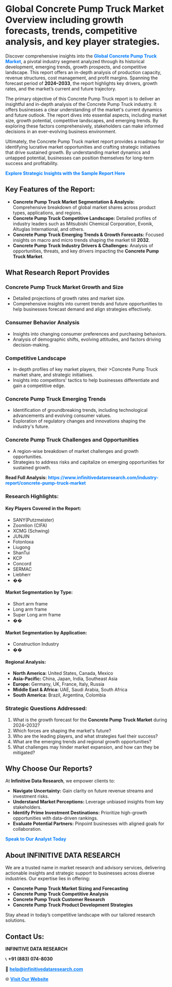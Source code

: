 <h1>Global Concrete Pump Truck Market Overview including growth forecasts, trends, competitive analysis, and key player strategies.</h1>
<p>
Discover comprehensive insights into the 
<a href="https://www.infinitivedataresearch.com/industry-report/concrete-pump-truck-market" rel="dofollow" style="color: #007BFF; text-decoration: none;"><strong>Global Concrete Pump Truck Market</strong></a>, a pivotal industry segment analyzed through its historical development, emerging trends, growth prospects, and competitive landscape. This report offers an in-depth analysis of production capacity, revenue structures, cost management, and profit margins. Spanning the forecast period of <strong>2024–2033</strong>, the report highlights key drivers, growth rates, and the market’s current and future trajectory.
</p>
<p>
The primary objective of this Concrete Pump Truck report is to deliver an insightful and in-depth analysis of the Concrete Pump Truck industry. It offers businesses a clear understanding of the market's current dynamics and future outlook. The report dives into essential aspects, including market size, growth potential, competitive landscapes, and emerging trends. By exploring these factors comprehensively, stakeholders can make informed decisions in an ever-evolving business environment.
</p>
<p>
Ultimately, the Concrete Pump Truck market report provides a roadmap for identifying lucrative market opportunities and crafting strategic initiatives that drive sustained growth. By understanding market dynamics and untapped potential, businesses can position themselves for long-term success and profitability.
</p>
<p>
<a href="https://www.infinitivedataresearch.com/request-sample/reportId=109733" style="color: #007BFF; text-decoration: none;"><strong>Explore Strategic Insights with the Sample Report Here</strong></a>
</p>

<h2>Key Features of the Report:</h2>
<ul>
<li><strong>Concrete Pump Truck Market Segmentation & Analysis:</strong> Comprehensive breakdown of global market shares across product types, applications, and regions.</li>
<li><strong>Concrete Pump Truck Competitive Landscape:</strong> Detailed profiles of industry leaders such as Mitsubishi Chemical Corporation, Evonik, Altuglas International, and others.</li>
<li><strong>Concrete Pump Truck Emerging Trends & Growth Forecasts:</strong> Focused insights on macro and micro trends shaping the market till <strong>2032</strong>.</li>
<li><strong>Concrete Pump Truck Industry Drivers & Challenges:</strong> Analysis of opportunities, threats, and key drivers impacting the <strong>Concrete Pump Truck Market</strong>.</li>
</ul>

<h2>What Research Report Provides</h2>
<h3>Concrete Pump Truck Market Growth and Size</h3>
<ul>
<li>Detailed projections of growth rates and market size.</li>
<li>Comprehensive insights into current trends and future opportunities to help businesses forecast demand and align strategies effectively.</li>
</ul>

<h3>Consumer Behavior Analysis</h3>
<ul>
<li>Insights into changing consumer preferences and purchasing behaviors.</li>
<li>Analysis of demographic shifts, evolving attitudes, and factors driving decision-making.</li>
</ul>

<h3>Competitive Landscape</h3>
<ul>
<li>In-depth profiles of key market players, their >Concrete Pump Truck market share, and strategic initiatives.</li>
<li>Insights into competitors' tactics to help businesses differentiate and gain a competitive edge.</li>
</ul>

<h3>Concrete Pump Truck Emerging Trends</h3>
<ul>
<li>Identification of groundbreaking trends, including technological advancements and evolving consumer values.</li>
<li>Exploration of regulatory changes and innovations shaping the industry's future.</li>
</ul>

<h3>Concrete Pump Truck Challenges and Opportunities</h3>
<ul>
<li>A region-wise breakdown of market challenges and growth opportunities.</li>
<li>Strategies to address risks and capitalize on emerging opportunities for sustained growth.</li>
</ul>
<p><strong>Read Full Analysis:</strong> <a href="https://www.infinitivedataresearch.com/industry-report/concrete-pump-truck-market" rel="dofollow" style="color: #007BFF; text-decoration: none;"><strong>https://www.infinitivedataresearch.com/industry-report/concrete-pump-truck-market</strong></a></p>
<h3>Research Highlights:</h3>
<h4>Key Players Covered in the Report:</h4>
<ul><li>SANY(Putzmeister)</li><li>Zoomlion (CIFA)</li><li>XCMG (Schwing)</li><li>JUNJIN</li><li>Fotonloxa</li><li>Liugong</li><li>ShanTui</li><li>KCP</li><li>Concord</li><li>SERMAC</li><li>Liebherr</li><li>��</li></ul>
<h4>Market Segmentation by Type:</h4>
<ul><li>Short arm frame</li><li>Long arm frame</li><li>Super Long arm frame</li><li>��</li></ul>
<h4>Market Segmentation by Application:</h4>
<ul><li>Construction Industry</li><li>��</li></ul>

<h4>Regional Analysis:</h4>
<ul>
<li><strong>North America:</strong> United States, Canada, Mexico</li>
<li><strong>Asia-Pacific:</strong> China, Japan, India, Southeast Asia</li>
<li><strong>Europe:</strong> Germany, UK, France, Italy, Russia</li>
<li><strong>Middle East & Africa:</strong> UAE, Saudi Arabia, South Africa</li>
<li><strong>South America:</strong> Brazil, Argentina, Colombia</li>
</ul>

<h3>Strategic Questions Addressed:</h3>
<ol>
<li>What is the growth forecast for the <strong>Concrete Pump Truck Market</strong> during 2024–2032?</li>
<li>Which forces are shaping the market's future?</li>
<li>Who are the leading players, and what strategies fuel their success?</li>
<li>What are the emerging trends and regional growth opportunities?</li>
<li>What challenges may hinder market expansion, and how can they be mitigated?</li>
</ol>

<h2>Why Choose Our Reports?</h2>
<p>At <strong>Infinitive Data Research</strong>, we empower clients to:</p>
<ul>
<li><strong>Navigate Uncertainty:</strong> Gain clarity on future revenue streams and investment risks.</li>
<li><strong>Understand Market Perceptions:</strong> Leverage unbiased insights from key stakeholders.</li>
<li><strong>Identify Prime Investment Destinations:</strong> Prioritize high-growth opportunities with data-driven rankings.</li>
<li><strong>Evaluate Potential Partners:</strong> Pinpoint businesses with aligned goals for collaboration.</li>
</ul>
<p><a href="https://www.infinitivedataresearch.com/industry-report/concrete-pump-truck-market" rel="dofollow" style="color: #007BFF; text-decoration: none;"><strong>Speak to Our Analyst Today</strong></a></p>

<h2>About INFINITIVE DATA RESEARCH</h2>
<p>We are a trusted name in market research and advisory services, delivering actionable insights and strategic support to businesses across diverse industries. Our expertise lies in offering:</p>
<ul>
<li><strong>Concrete Pump Truck Market Sizing and Forecasting</strong></li>
<li><strong>Concrete Pump Truck Competitive Analysis</strong></li>
<li><strong>Concrete Pump Truck Customer Research</strong></li>
<li><strong>Concrete Pump Truck Product Development Strategies</strong></li>
</ul>
<p>Stay ahead in today’s competitive landscape with our tailored research solutions.</p>

<h2>Contact Us:</h2>
<p><strong>INFINITIVE DATA RESEARCH</strong></p>
<p>📞 <strong>+91 (883) 074-8030</strong></p>
<p>📧 <strong><a href="mailto:help@infinitivedataresearch.com" style="color: #007BFF;">help@infinitivedataresearch.com</a></strong></p>
<p>🌐 <strong><a href="https://www.infinitivedataresearch.com" rel="dofollow" style="color: #007BFF;">Visit Our Website</a></strong></p>